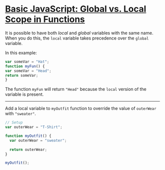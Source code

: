 # [Basic JavaScript: Global vs. Local Scope in Functions](https://learn.freecodecamp.org/javascript-algorithms-and-data-structures/basic-javascript/global-vs--local-scope-in-functions)

It is possible to have both _local_ and _global_ variables with the same name. When you do this, the `local` variable takes precedence over the `global` variable.

In this example:

```js
var someVar = "Hat";
function myFun() {
var someVar = "Head";
return someVar;
}
```

The function `myFun` will return `"Head"` because the `local` version of the variable is present.

---

Add a local variable to `myOutfit` function to override the value of `outerWear` with `"sweater"`.

```js
// Setup
var outerWear = "T-Shirt";

function myOutfit() {
  var outerWear = "sweater";
  
  return outerWear;
}

myOutfit();
```